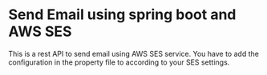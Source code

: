 # Send Email using spring boot and AWS SES

This is a rest API to send email using AWS SES service. You have to add the configuration in the property file to according to your SES settings.